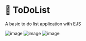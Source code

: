 # :small_blue_diamond: ToDoList
A basic to do list application with EJS


![image](https://user-images.githubusercontent.com/104261402/218585595-fffa3016-0071-4f1f-a6ec-f6ad689c8b6f.png)
![image](https://user-images.githubusercontent.com/104261402/218585894-a946faab-348b-45d2-9dd7-4feb39133204.png)
![image](https://user-images.githubusercontent.com/104261402/218585926-7bc30353-f5a7-4017-bd13-4795b687a0f4.png)
